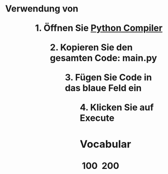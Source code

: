 
<h1> Verwendung von </ h1>
<ul>
  <ol> 1. Öffnen Sie <a href="https://www.tutorialspoint.com/execute_python_online.php"> Python Compiler </a> </ ol>
  <ol> 2. Kopieren Sie den gesamten Code: main.py </ ol>
  <ol> 3. Fügen Sie Code in das blaue Feld ein</ ol>
  <ol> 4. Klicken Sie auf Execute </ ol>
</ ul>

<h3>Vocabular</h3>
<tbody>
<tr>
<td>&nbsp;100</td>
<td>&nbsp;200</td>
</tr>
<tr>
<td>&nbsp;</td>
<td>&nbsp;</td>
</tr>
<tr>
<td>&nbsp;</td>
<td>&nbsp;</td>
</tr>
<tr>
<td>&nbsp;</td>
<td>&nbsp;</td>
</tr>
<tr>
<td>&nbsp;</td>
<td>&nbsp;</td>
</tr>
<tr>
<td>&nbsp;</td>
<td>&nbsp;</td>
</tr>
<tr>
<td>&nbsp;</td>
<td>&nbsp;</td>
</tr>
<tr>
<td>&nbsp;</td>
<td>&nbsp;</td>
</tr>
</tbody>
</table>
